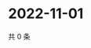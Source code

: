 # 2022-11-01

共 0 条

<!-- BEGIN WEIBO -->
<!-- 最后更新时间 Tue Nov 01 2022 18:00:53 GMT+0800 (China Standard Time) -->

<!-- END WEIBO -->
